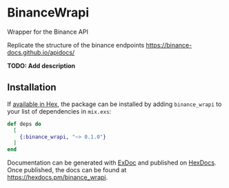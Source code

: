 # BinanceWrapi

Wrapper for the Binance API 

Replicate the structure of the binance endpoints <https://binance-docs.github.io/apidocs/>




**TODO: Add description**

## Installation

If [available in Hex](https://hex.pm/docs/publish), the package can be installed
by adding `binance_wrapi` to your list of dependencies in `mix.exs`:

```elixir
def deps do
  [
    {:binance_wrapi, "~> 0.1.0"}
  ]
end
```

Documentation can be generated with [ExDoc](https://github.com/elixir-lang/ex_doc)
and published on [HexDocs](https://hexdocs.pm). Once published, the docs can
be found at <https://hexdocs.pm/binance_wrapi>.

